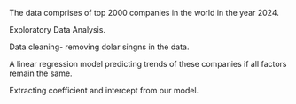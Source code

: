 The data comprises of top 2000 companies in the world in the year 2024.

Exploratory Data Analysis.

Data cleaning- removing dolar singns in the data.

A linear regression model predicting trends of these companies if all factors remain the same.

Extracting coefficient and intercept from our model.

